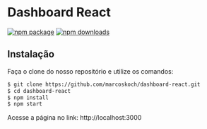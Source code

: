 # Dashboard React

[![npm package](https://img.shields.io/npm/v/@material-ui/core/latest.svg)](https://www.npmjs.com/package/@material-ui/core)
[![npm downloads](https://img.shields.io/npm/dm/@material-ui/core.svg)](https://www.npmjs.com/package/@material-ui/core)

## Instalação

Faça o clone do nosso repositório e utilize os comandos:

```sh
$ git clone https://github.com/marcoskoch/dashboard-react.git
$ cd dashboard-react
$ npm install
$ npm start
```

Acesse a página no link: http://localhost:3000
